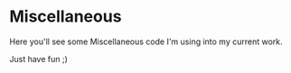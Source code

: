 # Miscellaneous

Here you'll see some Miscellaneous code I'm using into my current work.

Just have fun ;)
